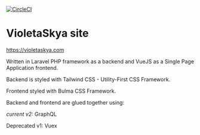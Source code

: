 [![CircleCI](https://circleci.com/gh/medis/violeta/tree/master.svg?style=svg)](https://circleci.com/gh/medis/violeta/tree/master)

# VioletaSkya site

https://violetaskya.com

Written in Laravel PHP framework as a backend and VueJS as a Single Page Application frontend.

Backend is styled with Tailwind CSS - Utility-First CSS Framework.

Frontend styled with Bulma CSS Framework.

Backend and frontend are glued together using:

*current v2:* GraphQL

Deprecated v1: Vuex
